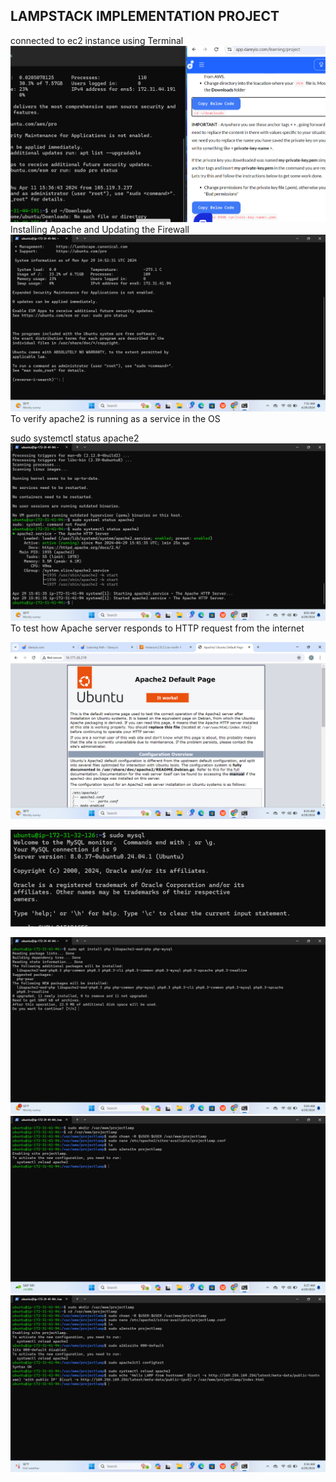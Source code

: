 ## LAMPSTACK IMPLEMENTATION PROJECT
connected to ec2 instance using Terminal 
![lamp](./1_lamp.png)
Installing Apache and Updating the Firewall
![2](./Lamp_2.png)
To verify apache2 is running as a service in the OS

sudo systemctl status apache2
![3](./Lamp_3.png)
To test how Apache server responds to HTTP request from the internet

![4](./Lamp_4.png)

![2](./mysql_2.png)

![5](./Lamp_5.png)
![6](./Lamp_6.png)
![7](./Lamp_7.png)
